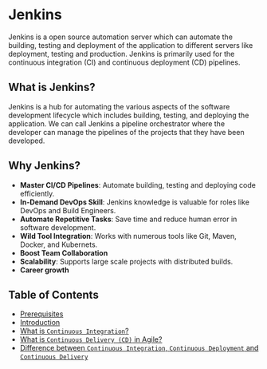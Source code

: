 # Jenkins
Jenkins is a open source automation server which can automate the building, testing and deployment of the application to different servers like deployment, testing and production. Jenkins is primarily used for the continuous integration (CI) and continuous deployment (CD) pipelines.

## What is Jenkins?
Jenkins is a hub for automating the various aspects of the software development lifecycle which includes building, testing, and deploying the application. We can call Jenkins a pipeline orchestrator where the developer can manage the pipelines of the projects that they have been developed.

## Why Jenkins?
- **Master CI/CD Pipelines**: Automate building, testing and deploying code efficiently.
- **In-Demand DevOps Skill**: Jenkins knowledge is valuable for roles like DevOps and Build Engineers.
- **Automate Repetitive Tasks**: Save time and reduce human error in software development.
- **Wild Tool Integration**: Works with numerous tools like Git, Maven, Docker, and Kubernets.
- **Boost Team Collaboration**
- **Scalability**: Supports large scale projects with distributed builds.
- **Career growth**

## Table of Contents
- [Prerequisites](./prerequisites.md)
- [Introduction](./introduction.md)
- [What is `Continuous Integration`?](./ci.md)
- [What is `Continuous Delivery (CD)` in Agile?]()
- [Difference between `Continuous Integration`, `Continuous Deployment` and `Continuous Delivery`](./difference_between_ci_cd_cd.md)
